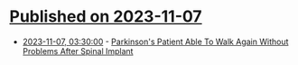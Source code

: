 # [Published on 2023-11-07](index.md)

* [2023-11-07, 03:30:00](https://science.slashdot.org/story/23/11/07/001220/parkinsons-patient-able-to-walk-again-without-problems-after-spinal-implant?utm_source=rss1.0mainlinkanon&utm_medium=feed) - [Parkinson's Patient Able To Walk Again Without Problems After Spinal Implant](https://science.slashdot.org/story/23/11/07/001220/parkinsons-patient-able-to-walk-again-without-problems-after-spinal-implant?utm_source=rss1.0mainlinkanon&utm_medium=feed)
